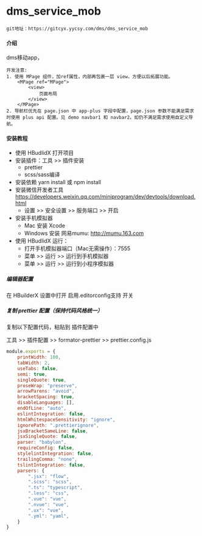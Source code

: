 # dms_service_mob
```
git地址：https://gitcyx.yycsy.com/dms/dms_service_mob
```

#### 介绍

dms移动app，

```
开发注意:
1. 使用 MPage 组件，加ref属性，内部再包裹一层 view，方便以后拓展功能。
	<MPage ref="MPage">
		<view>
			页面布局
		</view>
	</MPage>
2. 导航栏优先在 page.json 中 app-plus 字段中配置，page.json 参数不能满足需求时使用 plus api 配置。见 demo navbar1 和 navbar2。如仍不满足需求使用自定义导航。
```



#### 安装教程

- 使用 HBudlidX 打开项目
- 安装插件：工具 >> 插件安装
  - prettier
  - scss/sass编译
- 安装依赖  yarn install  或 npm install 
- 安装微信开发者工具  https://developers.weixin.qq.com/miniprogram/dev/devtools/download.html
  - 设置 >> 安全设置 >> 服务端口 >> 开启
- 安装手机模拟器
  - Mac 安装 Xcode
  - Windows 安装 网易mumu: http://mumu.163.com
- 使用 HBudlidX 运行： 
  - 打开手机模拟器端口（Mac无需操作）：7555
  - 菜单 >> 运行 >> 运行到手机模拟器
  - 菜单 >> 运行 >> 运行到小程序模拟器



##### 编辑器配置

在 HBuilderX 设置中打开 启用.editorconfig支持 开关

##### 复制 prettier  配置（保持代码风格统一）

复制以下配置代码，粘贴到 插件配置中

工具 >> 插件配置 >> formator-prettier >> prettier.config.js

```javascript
module.exports = {
	printWidth: 100,
	tabWidth: 2,
	useTabs: false,
	semi: true,
	singleQuote: true,
	proseWrap: "preserve",
	arrowParens: "avoid",
	bracketSpacing: true,
	disableLanguages: [],
	endOfLine: "auto",
	eslintIntegration: false,
	htmlWhitespaceSensitivity: "ignore",
	ignorePath: ".prettierignore",
	jsxBracketSameLine: false,
	jsxSingleQuote: false, 
	parser: "babylon",
	requireConfig: false,
	stylelintIntegration: false,
	trailingComma: "none",
	tslintIntegration: false,
	parsers: {
		".jsx": "flow",
		".scss": "scss",
		".ts": "typescript",
		".less": "css",
		".vue": "vue",
		".nvue": "vue",
		".ux": "vue",
		".yml": "yaml",
	}
}
```

